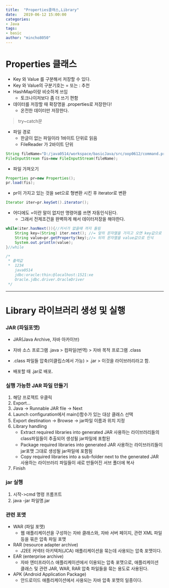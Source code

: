 ```yaml
---
title:  "Properties클래스,Library"
date:   2019-06-12 15:00:00
categories: 
- Java
tags: 
- basic
author: "mincho8050"
---
```


# Properties 클래스

- Key 와 Value 를 구분해서 저장할 수 있다.
- Key 와 Value의 구분기호는 = 또는  : 추천
- HashMap이랑 비슷하게 쓰임
  - 토크나이저보다 좀 더 쓰기 편함
- 데이터를 저장할 때 확장명을 .properties로 저장한다!
  - 온전한 데이터만 저장한다.

> try~catch문 

- 파일 경로
  - 한글이 없는 파일이라 1바이트 단위로 읽음
  - FileReader 가 2바이트 단위

```java
String fileName="D:/java0514/workspace/basicJava/src/oop0612/command.properties";
FileInputStream fis=new FileInputStream(fileName);
```

- 파일 가져오기

```java
Properties pr=new Properties();
pr.load(fis);
```

- pr이 가지고 있는 것을 set으로 형변환 시킨 후 iterator로 변환

```java
Iterator iter=pr.keySet().iterator();
```

- 어디에도 =이란 말이 없지만 명령어를 쓰면 자동인식된다.
  - 그래서 전제조건을 완벽하게 해서 데이터저장을 해야한다.

```java
while(iter.hasNext()){//커서가 없을떄 까지 돌림
    String key=(String) iter.next(); //= 앞의 문자열을 가지고 오면 key값으로 인식
    String value=pr.getProperty(key);//= 뒤의 문자열을 value값으로 인식
    System.out.println(value);
}//while

/*
 * 출력값
 * 	1234
    java0514
    jdbc:oracle:thin:@localhost:1521:xe
    Oracle.jdbc.driver.OracleDriver
 */
```









------







# Library 라이브러리 생성 및 실행





### JAR (파일포맷)

- JAR(Java Archive, 자바 아카이브)

- 자바 소스 프로그램 .java > 컴파일(번역)  > 자바 목적 프로그램 .class
- .class 파일들 압축(이클립스에서 가능) > .jar > 이것을 라이브러리라고 함.
- 배포할 때 .jar로 배포.



### 

### 실행 가능한 JAR 파일 만들기

1. 해당 프로젝트 우클릭
2.  Export... 
3. Java -> Runnable JAR file -> Next
4. Launch configuration에서 main()함수가 있는 대상 클래스 선택
5. Export destination -> Browse -> jar파일 이름과 위치 지정
6. Library handling
   - Extract required libraries into generated JAR
           사용하는 라이브러리들의 class파일들이 추출되어 생성될 jar파일에 포함된
   -  Package required libraries into generated JAR
           사용하는 라이브러리들이 jar포맷 그대로 생성될 jar파일에 포함됨
   - Copy required libraries into a sub-folder next to the generated JAR
           사용하는 라이브러리 파일들이 새로 만들어진 서브 폴더에 복사
7. Finish





### jar 실행

1. 시작->cmd 명령 프롬프트
2. java -jar 파일명.jar





### 관련 포맷

- WAR (파일 포맷)
  - 웹 애플리케이션을 구성하는 자바 클래스와, 자바 서버 페이지, 관련 XML 파일 등을 묶은 압축 파일 포맷
- RAR (resource adapter archive)
  - J2EE 커넥터 아키텍처(JCA) 애플리케이션을 묶는데 사용되는 압축 포맷이다.
- EAR (enterprise archive)
  - 자바 엔터프라이스 애플리케이션에서 이용되는 압축 포맷으로, 애플리케이션 클래스 및 관련 JAR, WAR, RAR 압축 파일들을 묶는 용도로 사용된다.
- APK (Android Application Package)
  - 안드로이드 애플리케이션에서 사용되는 자바 압축 포맷의 일종이다.

